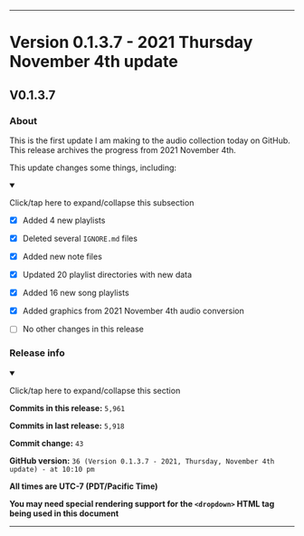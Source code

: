 ***

# Version 0.1.3.7 - 2021 Thursday November 4th update

## V0.1.3.7

### About

This is the first update I am making to the audio collection today on GitHub. This release archives the progress from 2021 November  4th.

This update changes some things, including:

<details open><summary><p>Click/tap here to expand/collapse this subsection</p></summary>

- [x] Added 4 new playlists

- [x] Deleted several `IGNORE.md` files

- [x] Added new note files

- [x] Updated 20 playlist directories with new data

- [x] Added 16 new song playlists

- [x] Added graphics from 2021 November 4th audio conversion

- [ ] No other changes in this release

</details>

### Release info

<details open><summary><p>Click/tap here to expand/collapse this section</p></summary>

**Commits in this release:** `5,961`

**Commits in last release:** `5,918`

**Commit change:** `43`

**GitHub version:** `36 (Version 0.1.3.7 - 2021, Thursday, November 4th update) - at 10:10 pm`

**All times are UTC-7 (PDT/Pacific Time)**

**You may need special rendering support for the `<dropdown>` HTML tag being used in this document**

</details>

***
